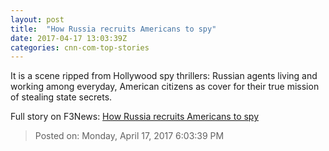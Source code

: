 ```yaml
---
layout: post
title:  "How Russia recruits Americans to spy"
date: 2017-04-17 13:03:39Z
categories: cnn-com-top-stories
---
```


It is a scene ripped from Hollywood spy thrillers: Russian agents living and working among everyday, American citizens as cover for their true mission of stealing state secrets.


Full story on F3News: [How Russia recruits Americans to spy](http://www.f3nws.com/n/uRF3a)

> Posted on: Monday, April 17, 2017 6:03:39 PM
